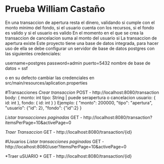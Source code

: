 # Prueba William Castaño

En una transaccion de apertura resta el dinero, validando si cumple con el monto minimo del fondo, si el usuario cuenta con los recursos, si el fondo es valido y si el usuario es valido
En el momento en el que se crea la transaccion de cancelacion suma al monto del usuario si La transaccion de apertura existe
Este proyecto tiene una base de datos integrada, para hacer uso de ella se debe configurar un servidor de base de datos postgres con las siguientes credenciales:

username=postgres
password=admin
puerto=5432
nombre de base de datos = ssf

o en su defecto cambiar las credenciales en src/main/resources/aplication.properties

#Transacciones
   *Crear transaccion* POST - http://localhost:8080/transaction
      body:
         {
            monto: int
            tipo: String | puede serapertura o cancelacion
            usuario: {
               id: int 
               },
            fondo: {
               id: int
               }
         }
         Ejemplo:
            {
               "monto": 200000,
               "tipo": "apertura",
               "usuario": {"id": 2},
               "fondo": {"id":2}
            }
   
   *Listar transacciones paginadas* GET - http://localhost:8080/transaction?itemsPerPage=10&activePage=0
   
   *Traer Transaccion* GET - http://localhost:8080/transaction/{id}

#Usuarios
   *Listar transacciones paginadas* GET - http://localhost:8080/user?itemsPerPage=10&activePage=0
   
   *Traer uSUARIO  * GET - http://localhost:8080/transaction/{id}